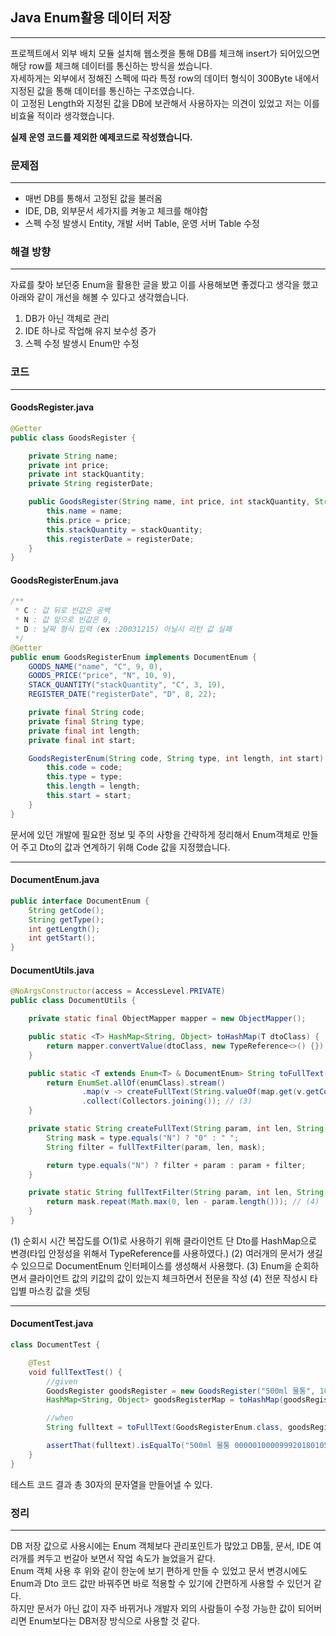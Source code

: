 ## Java Enum활용 데이터 저장

---

프로젝트에서 외부 배치 모듈 설치해 웹소켓을 통해 DB를 체크해 insert가 되어있으면 해당 row를 체크해 데이터를 통신하는 방식을 썼습니다.  
자세하게는 외부에서 정해진 스펙에 따라 특정 row의 데이터 형식이 300Byte 내에서 지정된 값을 통해 데이터를 통신하는 구조였습니다.  
이 고정된 Length와 지정된 값을 DB에 보관해서 사용하자는 의견이 있었고 저는 이를 비효율 적이라 생각했습니다.  

**실제 운영 코드를 제외한 예제코드로 작성했습니다.**

### 문제점

---

 - 매번 DB를 통해서 고정된 값을 불러옴 
 - IDE, DB, 외부문서 세가지를 켜놓고 체크를 해야함 
 - 스펙 수정 발생시 Entity, 개발 서버 Table, 운영 서버 Table 수정

### 해결 방향

---

자료를 찾아 보던중 Enum을 활용한 글을 봤고 이를 사용해보면 좋겠다고 생각을 했고 아래와 같이 개선을 해볼 수 있다고 생각했습니다.  

1. DB가 아닌 객체로 관리
2. IDE 하나로 작업해 유지 보수성 증가
3. 스펙 수정 발생시 Enum만 수정

### 코드

---

#### GoodsRegister.java

```java
@Getter
public class GoodsRegister {

    private String name;
    private int price;
    private int stackQuantity;
    private String registerDate;

    public GoodsRegister(String name, int price, int stackQuantity, String registerDate) {
        this.name = name;
        this.price = price;
        this.stackQuantity = stackQuantity;
        this.registerDate = registerDate;
    }
}
```

#### GoodsRegisterEnum.java

```java
/**
 * C : 값 뒤로 빈값은 공백
 * N : 값 앞으로 빈값은 0,
 * D : 날짜 형식 입력 (ex :20031215) 아닐시 리턴 값 실패
 */
@Getter
public enum GoodsRegisterEnum implements DocumentEnum {
    GOODS_NAME("name", "C", 9, 0),
    GOODS_PRICE("price", "N", 10, 9),
    STACK_QUANTITY("stackQuantity", "C", 3, 19),
    REGISTER_DATE("registerDate", "D", 8, 22);

    private final String code;
    private final String type;
    private final int length;
    private final int start;

    GoodsRegisterEnum(String code, String type, int length, int start) {
        this.code = code;
        this.type = type;
        this.length = length;
        this.start = start;
    }
}
```

문서에 있던 개발에 필요한 정보 및 주의 사항을 간략하게 정리해서 Enum객체로 만들어 주고 Dto의 값과 연계하기 위해 Code 값을 지정했습니다.

---

#### DocumentEnum.java

```java
public interface DocumentEnum {
    String getCode();
    String getType();
    int getLength();
    int getStart();
}
```

#### DocumentUtils.java

```java
@NoArgsConstructor(access = AccessLevel.PRIVATE)
public class DocumentUtils {

    private static final ObjectMapper mapper = new ObjectMapper();

    public static <T> HashMap<String, Object> toHashMap(T dtoClass) {
        return mapper.convertValue(dtoClass, new TypeReference<>() {}); // (1)
    }

    public static <T extends Enum<T> & DocumentEnum> String toFullText(Class<T> enumClass, HashMap<String, Object> map) {// (2)
        return EnumSet.allOf(enumClass).stream()
                .map(v -> createFullText(String.valueOf(map.get(v.getCode())), v.getLength(), v.getType()))
                .collect(Collectors.joining()); // (3)
    }

    private static String createFullText(String param, int len, String type) {
        String mask = type.equals("N") ? "0" : " ";
        String filter = fullTextFilter(param, len, mask);

        return type.equals("N") ? filter + param : param + filter;
    }

    private static String fullTextFilter(String param, int len, String mask) {
        return mask.repeat(Math.max(0, len - param.length())); // (4)
    }
}
```

(1) 순회시 시간 복잡도를 O(1)로 사용하기 위해 클라이언트 단 Dto를 HashMap으로 변경(타입 안정성을 위해서 TypeReference를 사용하였다.)
(2) 여러개의 문서가 생길 수 있으므로 DocumentEnum 인터페이스를 생성해서 사용했다.
(3) Enum을 순회하면서 클라이언트 값의 키값의 값이 있는지 체크하면서 전문을 작성
(4) 전문 작성시 타입별 마스킹 값을 셋팅

---

#### DocumentTest.java

```java
class DocumentTest {

    @Test
    void fullTextTest() {
        //given
        GoodsRegister goodsRegister = new GoodsRegister("500ml 물통", 10000, 999, "20180105");
        HashMap<String, Object> goodsRegisterMap = toHashMap(goodsRegister);

        //when
        String fulltext = toFullText(GoodsRegisterEnum.class, goodsRegisterMap);

        assertThat(fulltext).isEqualTo("500ml 물통 000001000099920180105");
    }
}
```
 테스트 코드 결과 총 30자의 문자열을 만들어낼 수 있다.

### 정리

---

DB 저장 값으로 사용시에는 Enum 객체보다 관리포인트가 많았고 DB툴, 문서, IDE 여러개를 켜두고 번갈아 보면서 작업 속도가 늘었을거 같다.   
Enum 객체 사용 후 위와 같이 한눈에 보기 편하게 만들 수 있었고 문서 변경시에도 Enum과 Dto 코드 값만 바꿔주면 바로 적용할 수 있기에 간편하게 사용할 수 있던거 같다.   
하지만 문서가 아닌 값이 자주 바뀌거나 개발자 외의 사람들이 수정 가능한 값이 되어버리면 Enum보다는 DB저장 방식으로 사용할 것 같다.

